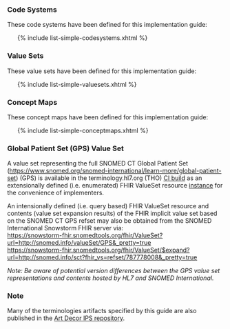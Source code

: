 ### Code Systems

These code systems have been defined for this implementation guide:
<ul>{% include list-simple-codesystems.xhtml %}</ul>

### Value Sets

These value sets have been defined for this implementation guide:
<ul>{% include list-simple-valuesets.xhtml %}</ul>

### Concept Maps

These concept maps have been defined for this implementation guide:
<ul>{% include list-simple-conceptmaps.xhtml %}</ul>

### Global Patient Set (GPS) Value Set

A value set representing the full SNOMED CT Global Patient Set (https://www.snomed.org/snomed-international/learn-more/global-patient-set) (GPS) is available in the terminology.hl7.org (THO) <a href="http://build.fhir.org/ig/HL7/UTG/">CI build</a> as an extensionally defined (i.e. enumerated) FHIR ValueSet resource <a href="http://build.fhir.org/ig/HL7/UTG/ValueSet-snomed-intl-gps.html">instance</a> for the convenience of implementers.

An intensionally defined (i.e. query based) FHIR ValueSet resource and contents (value set expansion results) of the FHIR implicit value set based on the SNOMED CT GPS refset may also be obtained from the SNOMED International Snowstorm FHIR server via:
<br><a href="https://snowstorm-fhir.snomedtools.org/fhir/ValueSet?url=http://snomed.info/valueSet/GPS&_pretty=true">https://snowstorm-fhir.snomedtools.org/fhir/ValueSet?url=http://snomed.info/valueSet/GPS&_pretty=true</a>
<br><a href="https://snowstorm-fhir.snomedtools.org/fhir/ValueSet/$expand?url=http://snomed.info/sct?fhir_vs=refset/787778008&_pretty=true">https://snowstorm-fhir.snomedtools.org/fhir/ValueSet/$expand?url=http://snomed.info/sct?fhir_vs=refset/787778008&_pretty=true</a>

*Note: Be aware of potential version differences between the GPS value set representations and contents hosted by HL7 and SNOMED International.*

### Note

Many of the terminologies artifacts specified by this guide are also published in the [Art Decor IPS repository](https://art-decor.org/art-decor/decor-valuesets--hl7ips-).
